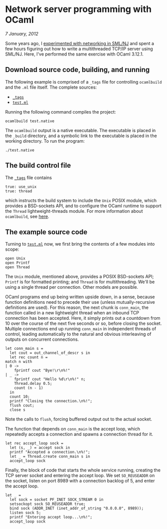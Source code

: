 # Network server programming with OCaml

<i>7 January, 2012</i>

Some years ago, I [experimented with networking in
SML/NJ](http://github.com/tonyg/smlnj-networking/) and spent a few
hours figuring out how to write a multithreaded TCP/IP server using
SML/NJ. Here, I've performed the same exercise with OCaml 3.12.1.

## Download source code, building, and running

The following example is comprised of a `_tags` file for controlling
`ocamlbuild` and the `.ml` file itself. The complete sources:

 - [`_tags`](https://raw.github.com/tonyg/ocaml-networking/master/_tags)
 - [`test.ml`](https://raw.github.com/tonyg/ocaml-networking/master/test.ml)

Running the following command compiles the project:

    ocamlbuild test.native

The `ocamlbuild` output is a native executable. The executable is
placed in the `_build` directory, and a symbolic link to the
executable is placed in the working directory. To run the program:

    ./test.native

## The build control file

The
[`_tags`](https://raw.github.com/tonyg/ocaml-networking/master/_tags)
file contains

    true: use_unix
    true: thread

which instructs the build system to include the `Unix` POSIX module,
which provides a BSD-sockets API, and to configure the OCaml runtime
to support the `Thread` lightweight-threads module.  For more
information about `ocamlbuild`, see
[here](http://nicolaspouillard.fr/ocamlbuild/ocamlbuild-user-guide.pdf).

## The example source code

Turning to
[`test.ml`](https://raw.github.com/tonyg/ocaml-networking/master/test.ml)
now, we first bring the contents of a few modules into scope:

    open Unix
    open Printf
    open Thread

The `Unix` module, mentioned above, provides a POSIX BSD-sockets API;
`Printf` is for formatted printing; and `Thread` is for
multithreading. We'll be using a single thread per connection. Other
models are possible.

OCaml programs end up being written upside down, in a sense, because
function definitions need to precede their use (unless
mutually-recursive definitions are used). For this reason, the next
chunk is `conn_main`, the function called in a new lightweight thread
when an inbound TCP connection has been accepted. Here, it simply
prints out a countdown from 10 over the course of the next five
seconds or so, before closing the socket. Multiple connections end up
running `conn_main` in independent threads of control, leading
automatically to the natural and obvious interleaving of outputs on
concurrent connections.

    let conn_main s =
      let cout = out_channel_of_descr s in
      let rec count n =
	match n with
	| 0 ->
	    fprintf cout "Bye!\r\n%!"
	| _ ->
	    fprintf cout "Hello %d\r\n%!" n;
	    Thread.delay 0.5;
	    count (n - 1)
      in
      count 10;
      printf "Closing the connection.\n%!";
      flush cout;
      close s

Note the calls to `flush`, forcing buffered output out to the actual
socket.

The function that depends on `conn_main` is the accept loop, which
repeatedly accepts a connection and spawns a connection thread for it.

    let rec accept_loop sock =
      let (s, _) = accept sock in
      printf "Accepted a connection.\n%!";
      let _ = Thread.create conn_main s in
      accept_loop sock

Finally, the block of code that starts the whole service running,
creating the TCP server socket and entering the accept loop. We set
`SO_REUSEADDR` on the socket, listen on port 8989 with a connection
backlog of 5, and enter the accept loop.

    let _ =
      let sock = socket PF_INET SOCK_STREAM 0 in
      setsockopt sock SO_REUSEADDR true;
      bind sock (ADDR_INET (inet_addr_of_string "0.0.0.0", 8989));
      listen sock 5;
      printf "Entering accept loop...\n%!";
      accept_loop sock
